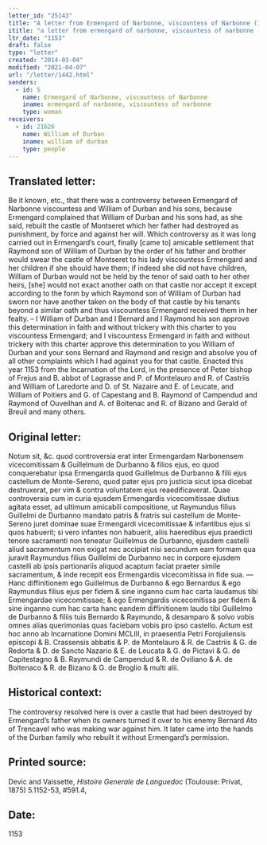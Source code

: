 ```yaml
---
letter_id: "25143"
title: "A letter from Ermengard of Narbonne, viscountess of Narbonne (1153)"
ititle: "a letter from ermengard of narbonne, viscountess of narbonne (1153)"
ltr_date: "1153"
draft: false
type: "letter"
created: "2014-03-04"
modified: "2021-04-07"
url: "/letter/1442.html"
senders:
  - id: 5
    name: Ermengard of Narbonne, viscountess of Narbonne
    iname: ermengard of narbonne, viscountess of narbonne
    type: woman
receivers:
  - id: 21626
    name: William of Durban
    iname: william of durban
    type: people
---
```

<h2> Translated letter:</h2>Be it known, etc., that there was a controversy between Ermengard of Narbonne viscountess and William of Durban and his sons, because Ermengard complained that William of Durban and his sons had, as she said, rebuilt the castle of Montseret which her father had destroyed as punishment, by force and against her will.  Which controversy as it was long carried out in Ermengard’s court, finally [came to] amicable settlement that Raymond son of William of Durban by the order of his father and brother would swear the castle of Montseret to his lady viscountess Ermengard and her children if she should have them; if indeed she did not have children, William of Durban would not be held by the tenor of said oath to her other heirs, [she] would not exact another oath on that castle nor accept it except according to the form by which Raymond son of William of Durban had sworn nor have another taken on the body of that castle by his tenants beyond a similar oath and thus viscountess Ermengard received them in her fealty.  – I William of Durban and I Bernard and I Raymond his son approve this determination in faith and without trickery with this charter to you viscountess Ermengard; and I viscountess Ermengard in faith and without trickery with this charter approve this determination to you William of Durban and your sons Bernard and Raymond and resign and absolve you of all other complaints which I had against you for that castle.  Enacted this year 1153 from the Incarnation of the Lord, in the presence of Peter bishop of  Frejus and B. abbot of Lagrasse and P. of Montelauro and R. of Castriis and William of Laredorte and D. of St. Nazaire and E. of Leucate, and William of Poitiers and G. of Capestang and B. Raymond of Campendud and Raymond of Ouveilhan and A. of Boltenac and R. of Bizano and Gerald of Breuil and many others.
<h2 class="mt-4"> Original letter:</h2>Notum sit, &c. quod controversia erat inter Ermengardam Narbonensem vicecomitissam & Guillelmum de Durbanno & filios ejus, eo quod conquerebatur ipsa Ermengarda quod Guillelmus de Durbanno & filii ejus castellum de Monte-Sereno, quod pater ejus pro justicia sicut ipsa dicebat destruxerat, per vim & contra voluntatem ejus reaedificaverat. Quae controversia cum in curia ejusdem Ermengardis vicecomitissae diutius agitata esset, ad ultimum amicabili compositione, ut Raymundus filius Guillelmi de Durbanno mandato patris & fratris sui castellum de Monte-Sereno juret dominae suae Ermengardi vicecomitissae & infantibus ejus si quos habuerit; si vero infantes non habuerit, aliis haeredibus ejus praedicti tenore sacramenti non teneatur Guillelmus de Durbanno, ejusdem castelli aliud sacramentum non exigat nec accipiat nisi secundum eam formam qua juravit Raymundus filius Guillelmi de Durbanno nec in corpore ejusdem castelli ab ipsis partionariis aliquod acaptum faciat praeter simile sacramentum, & inde recepit eos Ermengardis vicecomitissa in fide sua. — Hanc diffinitionem ego Guillelmus de Durbanno & ego Bernardus & ego Raymundus filius ejus per fidem & sine inganno cum hac carta laudamus tibi Ermengardae vicecomitissae; & ego Ermengardis vicecomitissa per fidem & sine inganno cum hac carta hanc eandem diffinitionem laudo tibi Guillelmo de Durbanno & filiis tuis Bernardo & Raymundo, & desamparo & solvo vobis omnes alias querimonias quas faciebam vobis pro ipso castello. Actum est hoc anno ab Incarnatione Domini MCLIII, in praesentia Petri Forojuliensis episcopi & B. Crassensis abbatis & P. de Montelauro & R. de Castriis & G. de Redorta & D. de Sancto Nazario & E. de Leucata & G. de Pictavi & G. de Capitestagno & B. Raymundi de Campendud & R. de Oviliano & A. de Boltenaco & R. de Bizano & G. de Broglio & multi alii.




<h2 class="mt-4"> Historical context:</h2><p>The controversy resolved here is over a castle that had been destroyed by Ermengard’s father when its owners turned it over to his enemy Bernard Ato of Trencavel who was making war against him. It later came into the hands of the Durban family who rebuilt it without Ermengard’s permission.</p><h2 class="mt-4"> Printed source:</h2><p>Devic and Vaissette, <em>Histoire Generale de Languedoc</em> (Toulouse: Privat, 1875) 5.1152-53, #591.4,</p><h2 class="mt-4"> Date:</h2>1153
